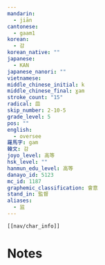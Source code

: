 ```yaml
---
mandarin:
  - jiān
cantonese:
  - gaam1
korean:
  - 감
korean_native: ""
japanese:
  - KAN
japanese_nanori: ""
vietnamese:
middle_chinese_initial: k
middle_chinese_final: ɣam
stroke_count: "15"
radical: 皿
skip_number: 2-10-5
grade_level: 5
pos: ""
english:
  - oversee
羅馬字: gam
韓文: 감
joyo_level: 高等
hsk_level: ""
hanmun_edu_level: 高等
danayo_id: 5123
mc_id: 1187
graphemic_classification: 會意
stand_in: 監督
aliases:
  - 监
---
```

```meta-bind-embed
[[nav/char_info]]
```

# Notes
